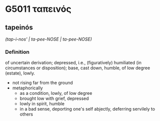 # G5011 ταπεινός

## tapeinós

_(tap-i-nos' | ta-pee-NOSE | ta-pee-NOSE)_

### Definition

of uncertain derivation; depressed, i.e., (figuratively) humiliated (in circumstances or disposition); base, cast down, humble, of low degree (estate), lowly.

- not rising far from the ground
- metaphorically
  - as a condition, lowly, of low degree
  - brought low with grief, depressed
  - lowly in spirit, humble
  - in a bad sense, deporting one's self abjectly, deferring servilely to others

